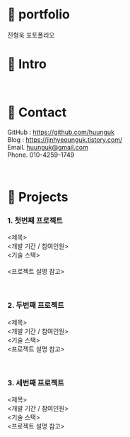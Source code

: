 # 📌 portfolio

진형욱 포토폴리오

# 📌 Intro

<br>

# 📌 Contact
GitHub : https://github.com/huunguk <br>
Blog : https://jinhyeounguk.tistory.com/ <br>
Email. huunguk@gmail.com <br>
Phone. 010-4259-1749<br>

<br>

# 📌 Projects 
### 1. 첫번째 프로젝트
  <제목><br>
  <개발 기간 / 참여인원><br>
  <기술 스택><br><br>
  <프로젝트 설명 참고><br>

<br>

### 2. 두번째 프로젝트
  <제목><br>
  <개발 기간 / 참여인원><br>
  <기술 스택><br>
  <프로젝트 설명 참고><br>
  
<br>

### 3. 세번째 프로젝트
  <제목><br>
  <개발 기간 / 참여인원><br>
  <기술 스택><br>
  <프로젝트 설명 참고><br>
